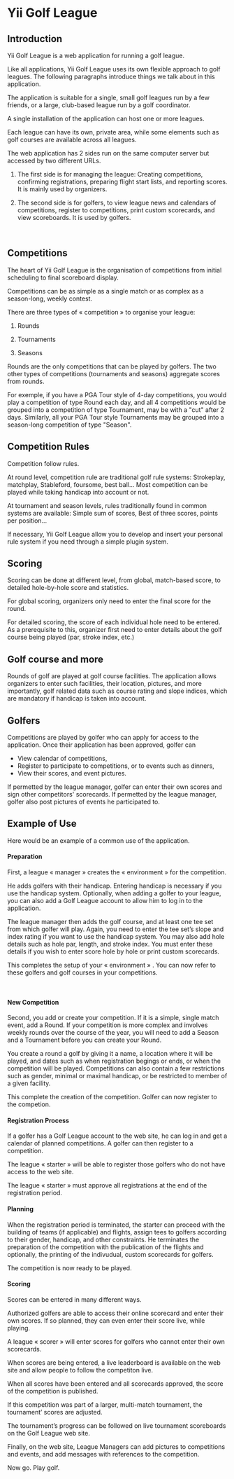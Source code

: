 Yii Golf League
===============

Introduction
------------

Yii Golf League is a web application for running a golf league.

Like all applications, Yii Golf League uses its own flexible approach to golf leagues.
The following paragraphs introduce things we talk about in this application.


The application is suitable for a single, small golf leagues run by a few friends, or a large, club-based league run by a golf coordinator.

A single installation of the application can host one or more leagues.

Each league can have its own, private area, while some elements such as golf courses are available across all leagues.

The web application has 2 sides run on the same computer server but accessed by two different URLs.

  1. The first side is for managing the league: Creating competitions, confirming registrations, preparing flight start lists, and reporting scores.
     It is mainly used by organizers.

  2. The second side is for golfers, to view league news and calendars of competitions, register to competitions, print custom scorecards, and view scoreboards.
     It is used by golfers.


 

Competitions
------------

The heart of Yii Golf League is the organisation of competitions from initial
scheduling to final scoreboard display.

Competitions can be as simple as a single match or as complex as a season-long,
weekly contest.

There are three types of « competition » to organise your league:

1.  Rounds

2.  Tournaments

3.  Seasons

Rounds are the only competitions that can be played by golfers. The two other
types of competitions (tournaments and seasons) aggregate scores from rounds.

For exemple, if you have a PGA Tour style of 4-day competitions, you would play a competition of type Round each day,
and all 4 competitions would be grouped into a competition of type Tournament, may be with a "cut" after 2 days.
Similarly, all your PGA Tour style Tournaments may be grouped into a season-long competition of type "Season".
 

Competition Rules
-----------------

Competition follow rules.

At round level, competition rule are traditional golf rule systems: Strokeplay, matchplay, Stableford, foursome, best ball...
Most competition can be played while taking handicap into account or not.

At tournament and season levels, rules traditionally found in common systems are available:
Simple sum of scores, Best of three scores, points per position...

If necessary, Yii Golf League allow you to develop and insert your personal rule system if you need through a simple plugin system.


Scoring
-------

Scoring can be done at different level, from global, match-based score, to
detailed hole-by-hole score and statistics.

For global scoring, organizers only need to enter the final score for the round.

For detailed scoring, the score of each individual hole need to be entered.
As a prerequisite to this, organizer first need to enter details about the golf course being played (par, stroke index, etc.)
 

Golf course and more
--------------------

Rounds of golf are played at golf course facilities.
The application allows organizers to enter such facilities, their location, pictures,
and more importantly, golf related data such as course rating and slope indices,
which are mandatory if handicap is taken into account.
 

Golfers
-------

Competitions are played by golfer who can apply for access to the application.
Once their application has been approved, golfer can

  - View calendar of competitions,
  - Register to participate to competitions, or to events such as dinners,
  - View their scores, and event pictures.

If permetted by the league manager, golfer can enter their own scores and sign other competitors' scorecards.
If permetted by the league manager, golfer also post pictures of events he participated to.
 

Example of Use
--------------

Here would be an example of a common use of the application.


#### Preparation

First, a league « manager » creates the « environment » for the competition.

He adds golfers with their handicap. Entering handicap is necessary if you use
the handicap system. Optionally, when adding a golfer to your league, you can
also add a Golf League account to allow him to log in to the application.

The league manager then adds the golf course, and at least one tee set from which golfer will play.
Again, you need to enter the tee set’s slope and index rating if you want to use
the handicap system. You may also add hole details such as hole par, length, and
stroke index. You must enter these details if you wish to enter score hole by
hole or print custom scorecards.

This completes the setup of your « environment » . You can now refer to these
golfers and golf courses in your competitions.

 
#### New Competition

Second, you add or create your competition. If it is a simple, single match event, add a
Round. If your competition is more complex and involves weekly rounds over the
course of the year, you will need to add a Season and a Tournament before you
can create your Round.

You create a round a golf by giving it a name, a location where it will be played,
and dates such as when registration begings or ends, or when the competition will be played.
Competitions can also contain a few restrictions such as gender, minimal or maximal handicap,
or be restricted to member of a given facility.

This complete the creation of the competition.
Golfer can now register to the competion.


#### Registration Process

If a golfer has a Golf League account to the web site, he can log in and get a calendar of
planned competitions. A golfer can then register to a competition.

The league « starter » will be able to register those golfers who do not have
access to the web site.

The league « starter » must approve all registrations at the end of the registration period.

#### Planning

When the registration period is terminated, the starter can proceed with the
building of teams (if applicable) and flights, assign tees to golfers according to their gender,
handicap, and other constraints. He terminates the preparation of the
competition with the publication of the flights and optionally, the printing of
the indivudual, custom scorecards for golfers.

The competition is now ready to be played.


#### Scoring

Scores can be entered in many different ways.

Authorized golfers are able to access their online scorecard and enter their own
scores. If so planned, they can even enter their score live, while playing.

A league « scorer » will enter scores for golfers who cannot enter their own
scorecards.

When scores are being entered, a live leaderboard is available on the web site
and allow people to follow the competiton live.

When all scores have been entered and all scorecards approved, the score of the
competition is published.

If this competition was part of a larger, multi-match tournament, the tournament’
scores are adjusted.

The tournament’s progress can be followed on live tournament scoreboards on the
Golf League web site.


Finally, on the web site, League Managers can add pictures to competitions and events,
and add messages with references to the competition.
 

Now go. Play golf.
